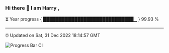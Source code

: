 ### Hi there 👋 I am Harry , 

⏳ Year progress { █████████████████████████████▁ } 99.93 %

---

⏰ Updated on Sat, 31 Dec 2022 18:14:57 GMT

![Progress Bar CI](https://github.com/duykhang68/duykhang68/workflows/Progress%20Bar%20CI/badge.svg)
